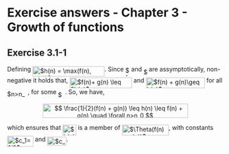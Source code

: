 
# Exercise answers - Chapter 3 - Growth of functions

## Exercise 3.1-1

Defining <img alt="$h(n) = \max(f(n), g(n))$" src="https://raw.git.com/duffau/algos_and_data_structures/master/svgs/19e4010e3d019ea46c060e0f94917b41.svg?invert_in_darkmode" align="middle" width="167.817045pt" height="24.56553pt"/>. Since <img alt="$f$" src="https://raw.git.com/duffau/algos_and_data_structures/master/svgs/190083ef7a1625fbc75f243cffb9c96d.svg?invert_in_darkmode" align="middle" width="9.780705pt" height="22.74591pt"/> and <img alt="$g$" src="https://raw.git.com/duffau/algos_and_data_structures/master/svgs/3cf4fbd05970446973fc3d9fa3fe3c41.svg?invert_in_darkmode" align="middle" width="8.398995pt" height="14.10255pt"/> are assymptotically, non-negative it holds that, <img alt="$f(n)+ g(n) \leq 2h(n)$" src="https://raw.git.com/duffau/algos_and_data_structures/master/svgs/473dfd5578e27c7f976a2544c593bf7a.svg?invert_in_darkmode" align="middle" width="145.42902pt" height="24.56553pt"/> and <img alt="$f(n) + g(n)\geq h(n)$" src="https://raw.git.com/duffau/algos_and_data_structures/master/svgs/9b8b46b406272dc720c3fe107607f1d5.svg?invert_in_darkmode" align="middle" width="137.240565pt" height="24.56553pt"/> for all <img alt="$n&gt;n_0$" src="https://raw.git.com/duffau/algos_and_data_structures/master/svgs/41c2a98833a38e8203517d091f940629.svg?invert_in_darkmode" align="middle" width="48.058065pt" height="17.65764pt"/>, for some <img alt="$n_0$" src="https://raw.git.com/duffau/algos_and_data_structures/master/svgs/0ba57fd9f8ab88844631a2d9be8c6c29.svg?invert_in_darkmode" align="middle" width="16.3581pt" height="14.10255pt"/>. So, we have,
<p align="center"><img alt="$$&#10;\frac{1}{2}(f(n) + g(n)) \leq h(n) \leq f(n) + g(n) \quad \forall n&gt;n_0&#10;$$" src="https://raw.git.com/duffau/algos_and_data_structures/master/svgs/cb423652c4a256fe884e9609031e9a0e.svg?invert_in_darkmode" align="middle" width="339.0024pt" height="32.950665pt"/></p>
which ensures that <img alt="$h(n)$" src="https://raw.git.com/duffau/algos_and_data_structures/master/svgs/72b322da8035af6f39a0a9b5134877a2.svg?invert_in_darkmode" align="middle" width="32.0034pt" height="24.56553pt"/> is a member of <img alt="$\Theta(f(n) + g(n))$" src="https://raw.git.com/duffau/algos_and_data_structures/master/svgs/d0432e3e5d8927fd67398401d77de26a.svg?invert_in_darkmode" align="middle" width="108.84258pt" height="24.56553pt"/>, with constants <img alt="$c_1=1/2$" src="https://raw.git.com/duffau/algos_and_data_structures/master/svgs/8cdcfd41652df941ae071574c6990161.svg?invert_in_darkmode" align="middle" width="60.897045pt" height="24.56553pt"/> and <img alt="$c_2=1$" src="https://raw.git.com/duffau/algos_and_data_structures/master/svgs/6a2647497fcd93c0743a240e2e49c550.svg?invert_in_darkmode" align="middle" width="44.520135pt" height="21.10812pt"/>. 
	